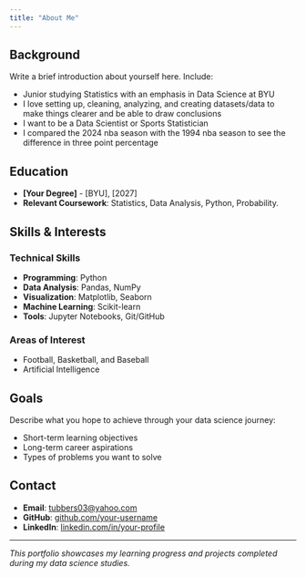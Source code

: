 ```yaml
---
title: "About Me"
---
```


## Background

Write a brief introduction about yourself here. Include:

- Junior studying Statistics with an emphasis in Data Science at BYU
- I love setting up, cleaning, analyzing, and creating datasets/data to make things clearer and be able to draw conclusions
- I want to be a Data Scientist or Sports Statistician
- I compared the 2024 nba season with the 1994 nba season to see the difference in three point percentage

## Education

- **[Your Degree]** - [BYU], [2027]
- **Relevant Coursework**: Statistics, Data Analysis, Python, Probability.

## Skills & Interests

### Technical Skills
- **Programming**: Python
- **Data Analysis**: Pandas, NumPy
- **Visualization**: Matplotlib, Seaborn
- **Machine Learning**: Scikit-learn
- **Tools**: Jupyter Notebooks, Git/GitHub

### Areas of Interest
- Football, Basketball, and Baseball
- Artificial Intelligence

## Goals

Describe what you hope to achieve through your data science journey:

- Short-term learning objectives
- Long-term career aspirations
- Types of problems you want to solve

## Contact

- **Email**: tubbers03@yahoo.com
- **GitHub**: [github.com/your-username](https://github.com/your-username)
- **LinkedIn**: [linkedin.com/in/your-profile](https://linkedin.com/in/your-profile)

---

*This portfolio showcases my learning progress and projects completed during my data science studies.*
